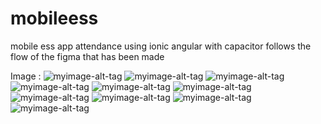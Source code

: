 # mobileess
mobile ess app attendance using ionic angular with capacitor follows the flow of the figma that has been made

 
Image :
![myimage-alt-tag](https://github.com/rakaardiansyah/mobileess/image/Untitled1.png)
![myimage-alt-tag](https://github.com/rakaardiansyah/mobileess/image/Untitled2.png)
![myimage-alt-tag](https://github.com/rakaardiansyah/mobileess/image/Untitled3.png)
![myimage-alt-tag](https://github.com/rakaardiansyah/mobileess/image/Untitled4.png)
![myimage-alt-tag](https://github.com/rakaardiansyah/mobileess/image/Untitled5.png)
![myimage-alt-tag](https://github.com/rakaardiansyah/mobileess/image/Untitled6.png)
![myimage-alt-tag](https://github.com/rakaardiansyah/mobileess/image/Untitled7.png)
![myimage-alt-tag](https://github.com/rakaardiansyah/mobileess/image/Untitled8.png)
![myimage-alt-tag](https://github.com/rakaardiansyah/mobileess/image/Untitled9.png)
![myimage-alt-tag](https://github.com/rakaardiansyah/mobileess/image/Untitled10.png)